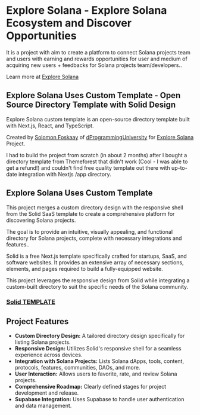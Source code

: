 # Explore Solana - Explore Solana Ecosystem and Discover Opportunities

It is a project with aim to create a platform to connect Solana projects team and users with earning and rewards opportunities for user and medium of acquiring new users + feedbacks for Solana projects team/developers..

Learn more at [Explore Solana](https://ExploreWeb3.xyz/about)

## Explore Solana Uses Custom Template - Open Source Directory Template with Solid Design

Explore Solana custom template is an open-source directory template built with Next.js, React, and TypeScript.

Created by [Solomon Foskaay](https://x.com/SolomonFoskaay) of [dProgrammingUniversity](https://dProgrammingUniversity.com) for [Explore Solana](https://ExploreWeb3.xyz) Project.

I had to build the project from scratch (in about 2 months) after I bought a directory template from Themeforest that didn't work (Cool - I was able to get a refund!) and couldn't find free quality template out there with up-to-date integration with Nextjs /app directory.

## Explore Solana Uses Custom Template

This project merges a custom directory design with the responsive shell from the Solid SaaS template to create a comprehensive platform for discovering Solana projects.

The goal is to provide an intuitive, visually appealing, and functional directory for Solana projects, complete with necessary integrations and features..

Solid is a free Next.js template specifically crafted for startups, SaaS, and software websites. It provides an extensive array of necessary sections, elements, and pages required to build a fully-equipped website.

This project leverages the responsive design from Solid while integrating a custom-built directory to suit the specific needs of the Solana community.

### [Solid TEMPLATE](https://nextjstemplates.com/templates/solid)

## Project Features

- **Custom Directory Design:** A tailored directory design specifically for listing Solana projects.
- **Responsive Design:** Utilizes Solid's responsive shell for a seamless experience across devices.
- **Integration with Solana Projects:** Lists Solana dApps, tools, content, protocols, features, communities, DAOs, and more.
- **User Interaction:** Allows users to favorite, rate, and review Solana projects.
- **Comprehensive Roadmap:** Clearly defined stages for project development and release.
- **Supabase Integration:** Uses Supabase to handle user authentication and data management.
